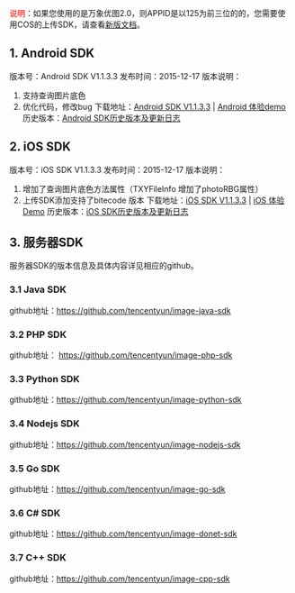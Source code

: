 <font color=red>说明</font>：如果您使用的是万象优图2.0，则APPID是以125为前三位的的，您需要使用COS的上传SDK，请查看[新版文档](http://tcecqpoc.fsphere.cn/doc/product/436/6474)。

## 1. Android SDK

版本号：Android SDK V1.1.3.3
发布时间：2015-12-17
版本说明：
1. 支持查询图片底色
2. 优化代码，修改bug
   下载地址：[Android SDK V1.1.3.3](http://imgcache.tcecqpoc.fsphere.cn/image/qzonestyle.gtimg.cn/qzone/vas/opensns/res/doc/qcloud-android-v1.1.3.332.zip) | [Android 体验demo](http://imgcache.tcecqpoc.fsphere.cn/image/mccdn.qcloud.com/static/archive/97608a5dc18083b4bc752ca9800571b4/android.zip)
   历史版本：[Android SDK历史版本及更新日志](/doc/product/275/版本说明#5.1-android-sdk.E5.8E.86.E5.8F.B2.E7.89.88.E6.9C.AC.E5.8F.8A.E6.9B.B4.E6.96.B0.E6.97.A5.E5.BF.97)

## 2. iOS SDK
版本号：iOS SDK V1.1.3.3
发布时间：2015-12-17
版本说明：
1. 增加了查询图片底色方法属性（TXYFileInfo 增加了photoRBG属性）
2. 上传SDK添加支持了bitecode 版本
   下载地址：[iOS SDK V1.1.3.3](http://imgcache.tcecqpoc.fsphere.cn/image/qzonestyle.gtimg.cn/qzone/vas/opensns/res/doc/qcloud-image-ios-v1.1.3.3.zip) | [iOS 体验Demo](http://imgcache.tcecqpoc.fsphere.cn/image/mccdn.qcloud.com/static/archive/43df38ee80e508251746ccba43f15ffb/iOS.zip)
   历史版本：[iOS SDK历史版本及更新日志](/doc/product/275/版本说明#5.2-ios-sdk.E5.8E.86.E5.8F.B2.E7.89.88.E6.9C.AC.E5.8F.8A.E6.9B.B4.E6.96.B0.E6.97.A5.E5.BF.97)

## 3. 服务器SDK
服务器SDK的版本信息及具体内容详见相应的github。
### 3.1 Java SDK
github地址：https://github.com/tencentyun/image-java-sdk
### 3.2 PHP SDK
github地址： https://github.com/tencentyun/image-php-sdk
### 3.3 Python SDK
github地址：https://github.com/tencentyun/image-python-sdk
### 3.4 Nodejs SDK
github地址：https://github.com/tencentyun/image-nodejs-sdk
### 3.5 Go SDK
github地址：https://github.com/tencentyun/image-go-sdk
### 3.6 C# SDK
github地址：https://github.com/tencentyun/image-donet-sdk
### 3.7 C++ SDK
github地址：https://github.com/tencentyun/image-cpp-sdk
